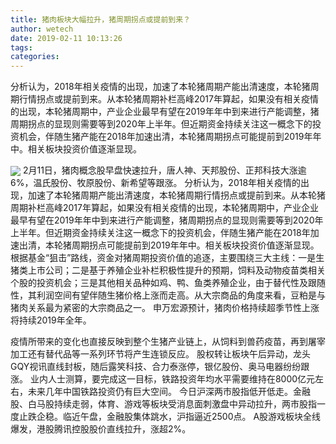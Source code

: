 ```yaml
---
title: 猪肉板块大幅拉升，猪周期拐点或提前到来？
author: wetech
date: 2019-02-11 10:13:26
tags: 
categories: 
---
```

分析认为，2018年相关疫情的出现，加速了本轮猪周期产能出清速度，本轮猪周期行情拐点或提前到来。从本轮猪周期补栏高峰2017年算起，如果没有相关疫情的出现，本轮猪周期中，产业企业最早有望在2019年年中到来进行产能调整，猪周期拐点的显现则需要等到2020年上半年。但近期资金持续关注这一概念下的投资机会，伴随生猪产能在2018年加速出清，本轮猪周期拐点可能提前到2019年年中。相关板块投资价值逐渐显现。
<!-- more -->
<img align="center" border="0" src="https://imgcdn.yicai.com/uppics/images/2019/02/81851d44c8ba3bc6559b71484db019a2.jpg" />
2月11日，猪肉概念股早盘快速拉升，唐人神、天邦股份、正邦科技大涨逾6%，温氏股份、牧原股份、新希望等跟涨。
分析认为，2018年相关疫情的出现，加速了本轮猪周期产能出清速度，本轮猪周期行情拐点或提前到来。从本轮猪周期补栏高峰2017年算起，如果没有相关疫情的出现，本轮猪周期中，产业企业最早有望在2019年年中到来进行产能调整，猪周期拐点的显现则需要等到2020年上半年。但近期资金持续关注这一概念下的投资机会，伴随生猪产能在2018年加速出清，本轮猪周期拐点可能提前到2019年年中。相关板块投资价值逐渐显现。
根据基金“狙击”路线，资金对猪周期投资价值的追逐，主要围绕三大主线：一是生猪类上市公司；二是基于养殖企业补栏积极性提升的预期，饲料及动物疫苗类相关个股的投资机会；三是其他相关品种如鸡、鸭、鱼类养殖企业，由于替代性及跟随性，其利润空间有望伴随生猪价格上涨而走高。从大宗商品的角度来看，豆粕是与猪肉关系最为紧密的大宗商品之一。
申万宏源预计，猪肉价格持续超季节性上涨将持续2019年全年。
 
 
疫情所带来的变化也直接反映到整个生猪产业链上，从饲料到兽药疫苗，再到屠宰加工还有替代品等一系列环节将产生连锁反应。
股权转让板块午后异动，龙头GQY视讯直线封板，随后露笑科技、合力泰涨停，银亿股份、奥马电器纷纷跟涨。
业内人士测算，要完成这一目标，铁路投资年均水平需要维持在8000亿元左右，未来几年中国铁路投资仍有巨大空间。
今日沪深两市股指低开低走。金融股、白马股持续走弱，体育、游戏等板块受消息面刺激盘中异动拉升，两市股指一度止跌企稳。临近午盘，金融股集体跳水，沪指逼近2500点。
A股游戏板块全线爆发，港股腾讯控股股价直线拉升，涨超2%。
